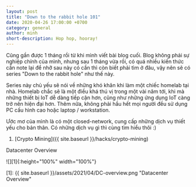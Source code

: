 ```yaml
---
layout: post
title: "Down to the rabbit hole 101"
date: 2020-04-26 17:00:00 +0700
category: general
author: minh
short-description: Hop hop, hooray!
---
```


Cũng gần được 1 tháng rồi từ khi mình viết bài blog cuối. Blog không phải sự nghiệp chính của mình, nhưng sau 1 tháng vừa rồi, có quá nhiều kiến thức cần note lại để nhỡ sau này có cần thì còn biết phải tìm ở đâu, vậy nên sẽ có series "Down to the rabbit hole" như thế này.

Series này chủ yếu sẽ nói về những khó khăn khi làm một chiếc homelab tại nhà. Homelab chắc sẽ là một điều khá thú vị trong một vài năm tới, khi mà những thiết bị IoT dễ dàng tiếp cận hơn, cũng như những ứng dụng IoT càng trở nên hiện đại hơn. Thêm nữa, không phải hầu hết mọi người đều sử dụng PC cấu hình cao hoặc laptop / workstation.

Ước mơ của mình là có một closed-network, cung cấp những dịch vụ thiết yếu cho bản thân. Có những dịch vụ gì thì cùng tìm hiểu thôi :) 

1. [Crypto Mining]({{ site.baseurl }}/hacks/crypto-mining)

Datacenter Overview

![][1]{:height="100%" width="100%"}

[1]: {{ site.baseurl }}/assets/2021/04/DC-overview.png "Datacenter Overview"